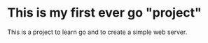 # This is my first ever go "project"

This is a project to learn go and to create a simple web server.
